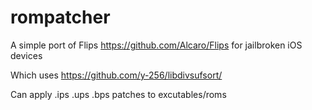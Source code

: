 # rompatcher

A simple port of Flips https://github.com/Alcaro/Flips for jailbroken iOS devices

Which uses https://github.com/y-256/libdivsufsort/

Can apply .ips .ups .bps patches to excutables/roms


